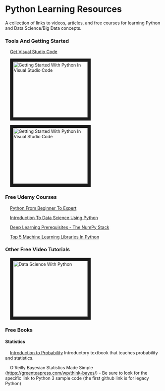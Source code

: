 # Python Learning Resources
A collection of links to videos, articles, and free courses for learning Python and Data Science/Big Data concepts. 

### Tools And Getting Started
&nbsp;&nbsp;&nbsp;&nbsp;[Get Visual Studio Code](https://code.visualstudio.com/ "Download Visual Studio Code")

&nbsp;&nbsp;&nbsp;&nbsp;<a href="http://www.youtube.com/watch?feature=player_embedded&v=7EXd4_ttIuw
" target="_blank"><img src="http://img.youtube.com/vi/7EXd4_ttIuw/0.jpg" 
alt="Getting Started With Python In Visual Studio Code" width="240" height="180" border="10" /></a>

&nbsp;&nbsp;&nbsp;&nbsp;<a href="http://www.youtube.com/watch?feature=player_embedded&v=E9U-EBG8jVk
" target="_blank"><img src="http://img.youtube.com/vi/E9U-EBG8jVk/0.jpg" 
alt="Getting Started With Python In Visual Studio Code" width="240" height="180" border="10" /></a>


### Free Udemy Courses

&nbsp;&nbsp;&nbsp;&nbsp;[Python From Beginner To Expert](https://www.udemy.com/course/python-from-beginner-to-expert-starter-free/ "Python From Beginner To Expert")

&nbsp;&nbsp;&nbsp;&nbsp;[Introduction To Data Science Using Python](https://www.udemy.com/course/introduction-to-data-science-using-python/ "Introduction To Data Science Using Python")

&nbsp;&nbsp;&nbsp;&nbsp;[Deep Learning Prerequisites - The NumPy Stack](https://www.udemy.com/course/deep-learning-prerequisites-the-numpy-stack-in-python/ "Deep Learning Prerequisites - The NumPy Stack")

&nbsp;&nbsp;&nbsp;&nbsp;[Top 5 Machine Learning Libraries In Python](https://www.udemy.com/course/the-top-5-machine-learning-libraries-in-python/ "Top 5 Machine Learning Libraries In Python")


### Other Free Video Tutorials

&nbsp;&nbsp;&nbsp;&nbsp;<a href="http://www.youtube.com/watch?feature=player_embedded&v=mkv5mxYu0Wk" target="_blank"><img src="http://img.youtube.com/vi/mkv5mxYu0Wk/0.jpg" alt="Data Science With Python" width="240" height="180" border="10" /></a>

### Free Books

#### Statistics
&nbsp;&nbsp;&nbsp;&nbsp;[Introduction to Probability](http://www.dartmouth.edu/~chance/teaching_aids/books_articles/probability_book/amsbook.mac.pdf) Introductory textbook that teaches probability and statistics.

&nbsp;&nbsp;&nbsp;&nbsp;O'Reilly Bayesian Statistics Made Simple (https://greenteapress.com/wp/think-bayes/) - Be sure to look for the specific link to Python 3 sample code (the first github link is for legacy Python)


